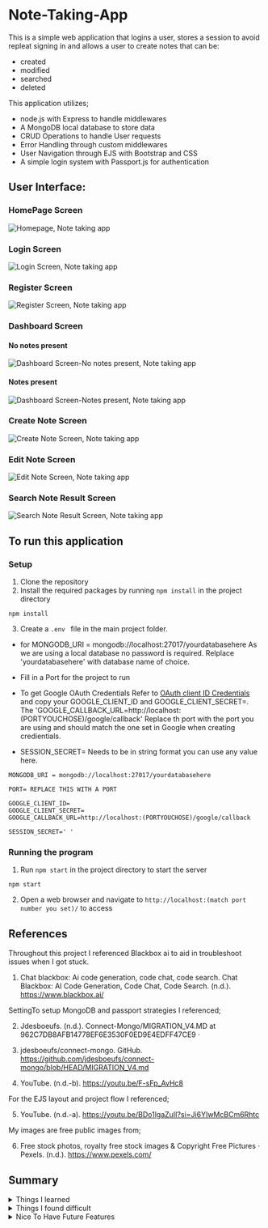# Note-Taking-App
This is a simple web application that logins a user, stores a session to avoid repleat signing in and allows a user to create notes that can be:

+ created
+ modified
+ searched
+ deleted


This application utilizes;

+ node.js with Express to handle middlewares
+ A MongoDB local database to store data
+ CRUD Operations to handle User requests
+ Error Handling through custom middlewares
+ User Navigation through EJS with Bootstrap and CSS
+ A simple login system with Passport.js for authentication



## User Interface:

### HomePage Screen
![Homepage, Note taking app](./public/img/readme/img_homepage-note-taking-app.PNG)

### Login Screen
![Login Screen, Note taking app](./public/img/readme/img_login-note-taking-app.PNG)

### Register Screen
![Register Screen, Note taking app](./public/img/readme/img_register-note-taking-app.PNG)

### Dashboard Screen
#### No notes present
![Dashboard Screen-No notes present, Note taking app](./public/img/readme/img_dashboard-note-taking-app.PNG)

#### Notes present
![Dashboard Screen-Notes present, Note taking app](./public/img/readme/img_dashboard_pop-note-taking-app.PNG)

### Create Note Screen
![Create Note Screen, Note taking app](./public/img/readme/img_create_note-note-taking-app.PNG)

### Edit Note Screen
![Edit Note Screen, Note taking app](./public/img/readme/img_edit_note-note-taking-app.PNG)

### Search Note Result Screen
![Search Note Result Screen, Note taking app](./public/img/readme/img_search_note-note-taking-app.PNG)

## To run this application

### Setup
1. Clone the repository
2. Install the required packages by running `npm install` in the project directory
```
npm install
```
3. Create a `.env ` file in the main project folder. 

+ for MONGODB_URI = mongodb://localhost:27017/yourdatabasehere
As we are using a local database no password is required. Relplace 'yourdatabasehere' with database name of choice.
+ Fill in a Port for the project to run

+ To get Google OAuth Credentials Refer to [OAuth client ID Credentials](https://developers.google.com/workspace/guides/create-credentials#oauth-client-id) and copy your GOOGLE_CLIENT_ID and GOOGLE_CLIENT_SECRET=. The 'GOOGLE_CALLBACK_URL=http://localhost:(PORTYOUCHOSE)/google/callback' Replace th port with the port you are using and should match the one set in Google when creating credientials.

+ SESSION_SECRET= Needs to be in string format you can use any value here.

```
MONGODB_URI = mongodb://localhost:27017/yourdatabasehere

PORT= REPLACE THIS WITH A PORT

GOOGLE_CLIENT_ID=
GOOGLE_CLIENT_SECRET=
GOOGLE_CALLBACK_URL=http://localhost:(PORTYOUCHOSE)/google/callback

SESSION_SECRET=' '

```
### Running the program
1. Run `npm start` in the project directory to start the server
```
npm start
```
2. Open a web browser and navigate to `http://localhost:(match port number you set)/` to access




## References 
Throughout this project I referenced Blackbox ai to aid in troubleshoot issues when I got stuck.

1) Chat blackbox: Ai code generation, code chat, code search. Chat Blackbox: AI Code Generation, Code Chat, Code Search. (n.d.). https://www.blackbox.ai/ 

SettingTo setup MongoDB and passport strategies I referenced;

2) Jdesboeufs. (n.d.). Connect-Mongo/MIGRATION_V4.MD at 962C7DB8AFB14778EF6E3530F0ED9E4EDFF47CE9 · 
3) jdesboeufs/connect-mongo. GitHub. https://github.com/jdesboeufs/connect-mongo/blob/HEAD/MIGRATION_V4.md 

4) YouTube. (n.d.-b). https://youtu.be/F-sFp_AvHc8 

For the EJS layout and project flow I referenced;

5) YouTube. (n.d.-a). https://youtu.be/BDo1lgaZuII?si=Ji6YIwMcBCm6Rhtc 

My images are free public images from;

6) Free stock photos, royalty free stock images & Copyright Free Pictures · Pexels. (n.d.). https://www.pexels.com/ 


## Summary
<details>
  <summary>Things I learned</summary>
  <ul>
    <li>Express Route Handling</li>
    <li>How to restructure a project for scalability</li>
    <li>GitHub workflow</li>
    <li>How to use MongoDB</li>
    <li>How to link EJS pages for Web Scalability</li>
  </ul>
</details>

<details>
  <summary>Things I found difficult</summary>
  <ul>
    <li>Proper EJS linking and formatting</li>
    <li>Proper database data linking</li>
    <li>Search Bar for notes to properly search notes in database</li>
    <li>Project file structure and proper linking and order of project elements</li>
  </ul>
</details>

<details>
  <summary>Nice To Have Future Features</summary>
  <ul>
    <li>>Application Testing</li>
    <li>API Route Definitions with Swagger</li>
    <li>Categories for note sorting</li>
    <li>Custom colours for notes</li>\
    <li>Trash Bin to hold deleted notes until emptied</li>
  </ul>
</details>
